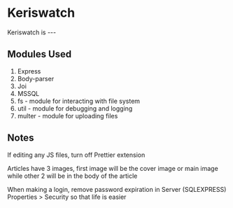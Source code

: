
# Keriswatch

Keriswatch is ---

## Modules Used

1.  Express
2.  Body-parser
3.  Joi
4.  MSSQL
5.  fs
		- module for interacting with file system
6.  util
		- module for debugging and logging
7.  multer
		- module for uploading files

## Notes

If editing any JS files, turn off Prettier extension

Articles have 3 images, first image will be the cover image or main image while other 2 will be in the body of the article

When making a login, remove password expiration in Server (SQLEXPRESS) Properties > Security so that life is easier

